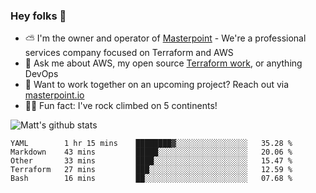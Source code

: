 

### Hey folks 👋

- ⛅️ I'm the owner and operator of [Masterpoint](https://masterpoint.io) - We're a professional services company focused on Terraform and AWS
- 💬 Ask me about AWS, my open source [Terraform work](https://github.com/masterpointio?q=terraform&type=&language=hcl), or anything DevOps
- 🔨 Want to work together on an upcoming project? Reach out via [masterpoint.io](https://masterpoint.io)
- 🧗‍♂️ Fun fact: I've rock climbed on 5 continents! 


![Matt's github stats](https://github-readme-stats.vercel.app/api?username=Gowiem&count_private=true&theme=cobalt&show_icons=true)

<!--START_SECTION:waka-->
```text
YAML        1 hr 15 mins    ████████▓░░░░░░░░░░░░░░░░   35.28 % 
Markdown    43 mins         █████░░░░░░░░░░░░░░░░░░░░   20.06 % 
Other       33 mins         ████░░░░░░░░░░░░░░░░░░░░░   15.47 % 
Terraform   27 mins         ███░░░░░░░░░░░░░░░░░░░░░░   12.59 % 
Bash        16 mins         ██░░░░░░░░░░░░░░░░░░░░░░░   07.68 % 
```
<!--END_SECTION:waka-->
